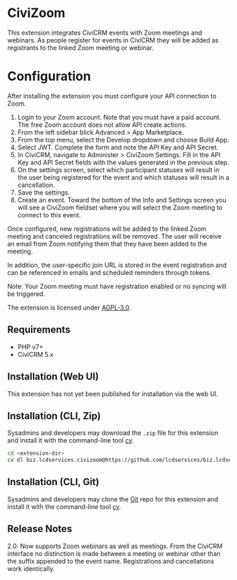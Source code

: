 # CiviZoom

This extension integrates CiviCRM events with Zoom meetings and webinars. As people register for events in CiviCRM they will be added as registrants to the linked Zoom meeting or webinar. 

# Configuration

After installing the extension you must configure your API connection to Zoom.

1. Login to your Zoom account. Note that you must have a paid account. The free Zoom account does not allow API create actions.
2. From the left sidebar blick Advanced > App Marketplace.
3. From the top menu, select the Develop dropdown and choose Build App.
4. Select JWT. Complete the form and note the API Key and API Secret.
5. In CiviCRM, navigate to Administer >  CiviZoom Settings. Fill in the API Key and API Secret fields with the values generated in the previous step.
6. On the settings screen, select which participant statuses will result in the user being registered for the event and which statuses will result in a cancellation.
7. Save the settings.
8. Create an event. Toward the bottom of the Info and Settings screen you will see a CiviZoom fieldset where you will select the Zoom meeting to connect to this event.
 
Once configured, new registrations will be added to the linked Zoom meeting and canceled registrations will be removed. The user will receive an email from Zoom notifying them that they have been added to the meeting.

In addition, the user-specific join URL is stored in the event registration and can be referenced in emails and scheduled reminders through tokens.

Note: Your Zoom meeting must have registration enabled or no syncing will be triggered.

The extension is licensed under [AGPL-3.0](LICENSE.txt).

## Requirements

* PHP v7+
* CiviCRM 5.x

## Installation (Web UI)

This extension has not yet been published for installation via the web UI.

## Installation (CLI, Zip)

Sysadmins and developers may download the `.zip` file for this extension and
install it with the command-line tool [cv](https://github.com/civicrm/cv).

```bash
cd <extension-dir>
cv dl biz.lcdservices.civizoom@https://github.com/lcdservices/biz.lcdservices.civizoom/archive/master.zip
```

## Installation (CLI, Git)

Sysadmins and developers may clone the [Git](https://en.wikipedia.org/wiki/Git) repo for this extension and
install it with the command-line tool [cv](https://github.com/civicrm/cv).

## Release Notes

2.0: Now supports Zoom webinars as well as meetings. From the CiviCRM interface no distinction is made between a meeting or webinar other than the suffix appended to the event name. Registrations and cancellations work identically.
